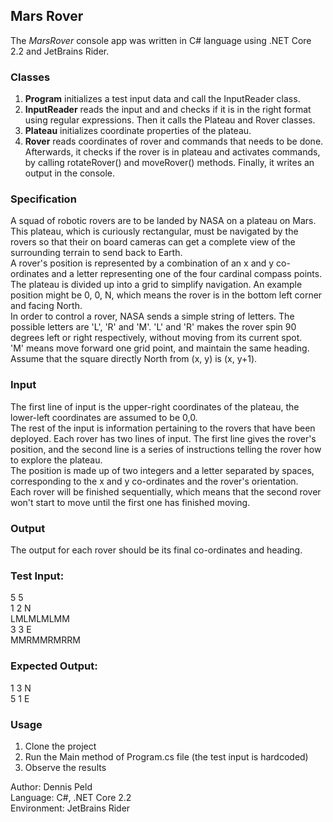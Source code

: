 ## Mars Rover

The *MarsRover* console app was written in C# language using .NET Core 2.2 and JetBrains Rider. 

### Classes
1. **Program** initializes a test input data and call the InputReader class.
2. **InputReader** reads the input and and checks if it is in the right format using regular expressions. Then it calls the Plateau and Rover classes.
3. **Plateau** initializes coordinate properties of the plateau.
4. **Rover** reads coordinates of rover and commands that needs to be done. Afterwards, it checks if the rover is in plateau and activates commands, by  calling rotateRover() and moveRover() methods. Finally, it writes an output in the console.


### Specification 
A squad of robotic rovers are to be landed by NASA on a plateau on Mars.
This plateau, which is curiously rectangular, must be navigated by the rovers so that their on board cameras can get a complete view of the surrounding terrain to send back to Earth.  
A rover's position is represented by a combination of an x and y co-ordinates and a letter representing one of the four cardinal compass points. The plateau is divided up into a grid to simplify navigation. An example position might be 0, 0, N, which means the rover is in the bottom left corner and facing North.  
In order to control a rover, NASA sends a simple string of letters. The possible letters are 'L', 'R' and 'M'. 'L' and 'R' makes the rover spin 90 degrees left or right respectively, without moving from its current spot.  
'M' means move forward one grid point, and maintain the same heading.  
Assume that the square directly North from (x, y) is (x, y+1).

### Input
The first line of input is the upper-right coordinates of the plateau, the lower-left coordinates are assumed to be 0,0.  
The rest of the input is information pertaining to the rovers that have been deployed. Each rover has two lines of input. The first line gives the rover's position, and the second line is a series of instructions telling the rover how to explore the plateau.  
The position is made up of two integers and a letter separated by spaces, corresponding to the x and y co-ordinates and the rover's orientation.  
Each rover will be finished sequentially, which means that the second rover won't start to move until the first one has finished moving.

### Output
The output for each rover should be its final co-ordinates and heading.

### Test Input:
5 5  
1 2 N  
LMLMLMLMM  
3 3 E  
MMRMMRMRRM

### Expected Output:
1 3 N  
5 1 E

### Usage
1. Clone the project
2. Run the Main method of Program.cs file (the test input is hardcoded)
3. Observe the results

Author: Dennis Peld  
Language: C#, .NET Core 2.2  
Environment: JetBrains Rider
